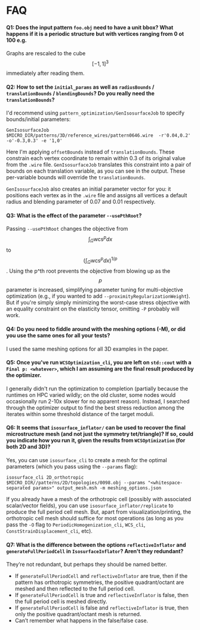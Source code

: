 # FAQ

#### Q1: Does the input pattern `foo.obj` need to have a unit bbox? What happens if it is a periodic structure but with vertices ranging from 0 ot 100 e.g.

Graphs are rescaled to the cube $$[-1, 1]^3$$ immediately after reading them.

#### Q2: How to set the `initial_params` as well as `radiusBounds` / `translationBounds` / `blendingBounds`? Do you really need the `translationBounds`?

I'd recommend using `pattern_optimization/GenIsosurfaceJob` to specify bounds/initial parameters:

```
GenIsosurfaceJob $MICRO_DIR/patterns/3D/reference_wires/pattern0646.wire  -r'0.04,0.2' -o'-0.3,0.3' -e '1,0'
```

Here I'm applying `offsetBounds` instead of `translationBounds`. These constrain each vertex coordinate to remain within 0.3 of its original value from the `.wire` file.
`GenIsosurfaceJob` translates this constraint into a pair of bounds on each translation variable, as you can see in the output. These per-variable bounds will override the `translationBounds`.

`GenIsosurfaceJob` also creates an initial parameter vector for you: it positions each vertex as in the `.wire` file and assigns all vertices a default radius and blending parameter of 0.07 and 0.01 respectively.

#### Q3: What is the effect of the parameter `--usePthRoot`?

Passing `--usePthRoot` changes the objective from $$\int_\Omega \mathrm{wcs}^p dx$$ to $$(\int_\Omega \mathrm{wcs}^p dx)^{1/p}$$. Using the p^th root prevents the objective from blowing up as the $$p$$ parameter is increased, simplifying parameter tuning for multi-objective optimization (e.g., if you wanted to add `--proximityRegularizationWeight`). But if you're simply simply minimizing the worst-case stress objective with an equality constraint on the elasticity tensor, omitting `-P` probably will work.

#### Q4: Do you need to fiddle around with the meshing options (-M), or did you use the same ones for all your tests?

I used the same meshing options for all 3D examples in the paper.

#### Q5: Once you've run `WCSOptimization_cli`, you are left on `std::cout` with a `Final p: <whatever>`, which I am assuming are the final result produced by the optimizer.

I generally didn't run the optimization to completion (partially because the runtimes on HPC varied wildly; on the old cluster, some nodes would occasionally run 2-10x slower for no apparent reason). Instead, I searched through the optimizer output to find the best stress reduction among the iterates within some threshold distance of the target moduli.

#### Q6: It seems that `isosurface_inflator/` can be used to recover the final microstructure mesh (and not just the symmetry tet/triangle)? If so, could you indicate how you run it, given the results from `WCSOptimization` (for both 2D and 3D)?

Yes, you can use `isosurface_cli` to create a mesh for the optimal parameters (which you pass using the `--params` flag):

```
isosurface_cli 2D_orthotropic $MICRO_DIR//patterns/2D/topologies/0098.obj --params "<whitespace-separated params>" output_mesh.msh -m meshing_options.json
```

If you already have a mesh of the orthotropic cell (possibly with associated scalar/vector fields), you can use `isosurface_inflator/replicate` to produce the full period cell mesh. But, apart from visualization/printing, the orthotropic cell mesh should suffice for most operations (as long as you pass the `-O` flag to `PeriodicHomogenization_cli`, `WCS_cli`, `ConstStrainDisplacement_cli`, etc).

#### Q7: What is the difference between the options `reflectiveInflator` and `generateFullPeriodCell` in `IsosurfaceInflator`? Aren't they redundant?

They’re not redundant, but perhaps they should be named better.

- If `generateFullPeriodCell` and `reflectiveInflator` are true, then if the pattern has orthotropic symmetries, the positive quadrant/octant are meshed and then reflected to the full period cell.
- If `generateFullPeriodCell` is true and `reflectiveInflator` is false, then the full period cell is meshed directly.
- If `generateFullPeriodCell` is false and `reflectiveInflator` is true, then only the positive quadrant/octant mesh is returned.
- Can’t remember what happens in the false/false case.
